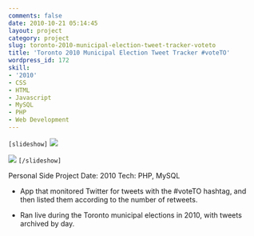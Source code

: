 ```yaml
---
comments: false
date: 2010-10-21 05:14:45
layout: project
category: project
slug: toronto-2010-municipal-election-tweet-tracker-voteto
title: 'Toronto 2010 Municipal Election Tweet Tracker #voteTO'
wordpress_id: 172
skill:
- '2010'
- CSS
- HTML
- Javascript
- MySQL
- PHP
- Web Development
---
```


`[slideshow]`
![](http://ruten.ca/wp-content/uploads/2012/03/voteto-cropped1.png)

![](http://ruten.ca/wp-content/uploads/2012/03/voteto-cropped2.png)
`[/slideshow]`

Personal Side Project
Date: 2010
Tech: PHP, MySQL



	
  * App that monitored Twitter for tweets with the #voteTO hashtag, and then listed them according to the number of retweets.

	
  * Ran live during the Toronto municipal elections in 2010, with tweets archived by day.


